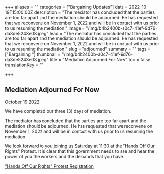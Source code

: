 +++
aliases = ""
categories = ["Bargaining Updates"]
date = 2022-10-19T15:00:00Z
description = "The mediator has concluded that the parties are too far apart and the mediation should be adjourned. He has requested that we reconvene on November 1, 2022 and will be in contact with us prior to us resuming the mediation."
image = "/img/b4b2400b-a0c7-41ef-9d76-da3de5243e08.jpeg"
lead = "The mediator has concluded that the parties are too far apart and the mediation should be adjourned. He has requested that we reconvene on November 1, 2022 and will be in contact with us prior to us resuming the mediation."
slug = "adjourned"
summary = ""
tags = ["Bargaining "]
thumbnail = "/img/b4b2400b-a0c7-41ef-9d76-da3de5243e08.jpeg"
title = "Mediation Adjourned For Now"
toc = false
translationKey = ""

+++
## Mediation Adjourned For Now

October 19 2022

We have completed our three (3) days of mediation.

The mediator has concluded that the parties are too far apart and the mediation should be adjourned. He has requested that we reconvene on November 1, 2022 and will be in contact with us prior to us resuming the mediation.

We look forward to you joining us Saturday at 11:30 at the "Hands Off Our Rights" Protest. It is clear that this government needs to see and hear the power of you the workers and the demands that you have.

["Hands Off Our Rights" Protest Registration](https://www.cognitoforms.com/OSBCUCSCSO/handsoffourrightsprotestnetouchezpas%C3%A0nosdroits)
